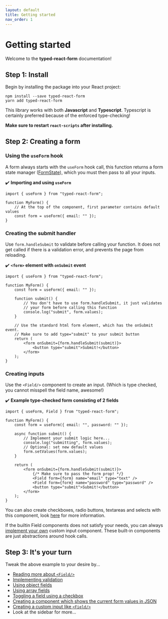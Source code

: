 ```yaml
---
layout: default
title: Getting started
nav_order: 1
---
```


# Getting started

Welcome to the **typed-react-form** documentation!

## Step 1: Install

Begin by installing the package into your React project:

```
npm install --save typed-react-form
yarn add typed-react-form
```

This library works with both **Javascript** and **Typescript**. Typescript is certainly preferred because of the enforced type-checking!

**Make sure to restart `react-scripts` after installing.**

## Step 2: Creating a form

### Using the `useForm` hook

A form always starts with the `useForm` hook call, this function returns a form state manager ([FormState](/typed-react-form/reference/FormState)), which you must then pass to all your inputs.

✔️ **Importing and using `useForm`**

```tsx
import { useForm } from "typed-react-form";

function MyForm() {
    // At the top of the component, first parameter contains default values
    const form = useForm({ email: "" });
}
```

<!-- <iframe src="https://codesandbox.io/embed/basic-typed-react-form-example-zz7uw?fontsize=14&hidenavigation=1&theme=dark"
     style="width:100%; height:500px; border:0; border-radius: 4px; overflow:hidden;"
     title="basic typed-react-form example"
     allow="accelerometer; ambient-light-sensor; camera; encrypted-media; geolocation; gyroscope; hid; microphone; midi; payment; usb; vr; xr-spatial-tracking"
     sandbox="allow-forms allow-modals allow-popups allow-presentation allow-same-origin allow-scripts"
   ></iframe> -->

### Creating the submit handler

Use `form.handleSubmit` to validate before calling your function. It does not get called if there is a validation error, and prevents the page from reloading.

✔️ **`<form>` element with `onSubmit` event**

```tsx
import { useForm } from "typed-react-form";

function MyForm() {
    const form = useForm({ email: "" });

    function submit() {
        // You don't have to use form.handleSubmit, it just validates
        // your form before calling this function
        console.log("submit", form.values);
    }

    // Use the standard html form element, which has the onSubmit event.
    // Make sure to add type="submit" to your submit button
    return (
        <form onSubmit={form.handleSubmit(submit)}>
            <button type="submit">Submit!</button>
        </form>
    );
}
```

### Creating inputs

Use the `<Field/>` component to create an input. (Which is type checked, you cannot misspell the field name, awesome!)

✔️ **Example type-checked form consisting of 2 fields**

```tsx
import { useForm, Field } from "typed-react-form";

function MyForm() {
    const form = useForm({ email: "", password: "" });

    async function submit() {
        // Implement your submit logic here...
        console.log("submitting", form.values);
        // Optional: set new default values
        form.setValues(form.values);
    }

    return (
        <form onSubmit={form.handleSubmit(submit)}>
            {/* Make sure to pass the form prop! */}
            <Field form={form} name="email" type="text" />
            <Field form={form} name="password" type="password" />
            <button type="submit">Submit!</button>
        </form>
    );
}
```

You can also create checkboxes, radio buttons, textareas and selects with this component, look [here](/typed-react-form/reference/Field) for more information.

If the builtin Field components does not satisfy your needs, you can always [implement your own](/typed-react-form/examples/Custom-input#example-custom-input) custom input component. These built-in components are just abstractions around hook calls.

## Step 3: It's your turn

Tweak the above example to your desire by...

-   [Reading more about `<Field/>`](/typed-react-form/reference/Field)
-   [Implementing validation](/typed-react-form/validation)
-   [Using object fields](/typed-react-form/advanced/Object-fields)
-   [Using array fields](/typed-react-form/advanced/Array-fields)
-   [Toggling a field using a checkbox](/typed-react-form/advanced/Toggling-a-field)
-   [Creating a component which shows the current form values in JSON](/typed-react-form/examples/Live-json-component)
-   [Creating a custom input like `<Field/>`](/typed-react-form/examples/Custom-input)
-   Look at the sidebar for more...
